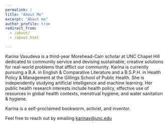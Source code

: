 ```yaml
---
permalink: /
title: "About Me"
excerpt: "About me"
author_profile: true
redirect_from: 
  - /about/
  - /about.html

---
```


Karina Vasudeva is a third-year Morehead-Cain scholar at UNC Chapel Hill dedicated to community service and devising sustainable, creative solutions for real-world problems that afflict our community. Karina is currently pursuing a B.A. in English & Comparative Literature and a B.S.P.H. in Health Policy & Management at the Gillings School of Public Health. She is independently studying artificial intelligence and machine learning. Her public health research interests include health policy, effective use of resources in global health contexts, menstrual hygiene, and water sanitation & hygiene. 

Karina is a self-proclaimed bookworm, activist, and inventor.

Feel free to reach out by emailing karinav@unc.edu
